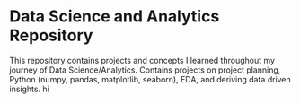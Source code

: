 # Data Science and Analytics Repository
 This repository contains projects and concepts I learned throughout my journey of Data Science/Analytics. Contains projects on project planning, Python (numpy, pandas, matplotlib, seaborn), EDA, and deriving data driven insights. hi
 
